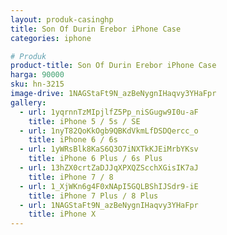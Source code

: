 ```yaml
---
layout: produk-casinghp
title: Son Of Durin Erebor iPhone Case
categories: iphone

# Produk
product-title: Son Of Durin Erebor iPhone Case
harga: 90000
sku: hn-3215
image-drive: 1NAGStaFt9N_azBeNygnIHaqvy3YHaFpr
gallery:
  - url: 1yqrnnTzMIpjlfZ5Pp_niSGugw9I0u-aF
    title: iPhone 5 / 5s / SE
  - url: 1nyT82QoKkOgb9QBKdVkmLfDSDQercc_o
    title: iPhone 6 / 6s
  - url: 1yWRsBlk8KaS6Q3O7iNXTkKJEiMrbYKsv
    title: iPhone 6 Plus / 6s Plus
  - url: 13hZX0crtZaDJJqXPXQZScchXGisIK7aJ
    title: iPhone 7 / 8
  - url: 1_XjWKn6g4F0xNApI5GQLBShIJSdr9-iE
    title: iPhone 7 Plus / 8 Plus
  - url: 1NAGStaFt9N_azBeNygnIHaqvy3YHaFpr
    title: iPhone X
---
```

